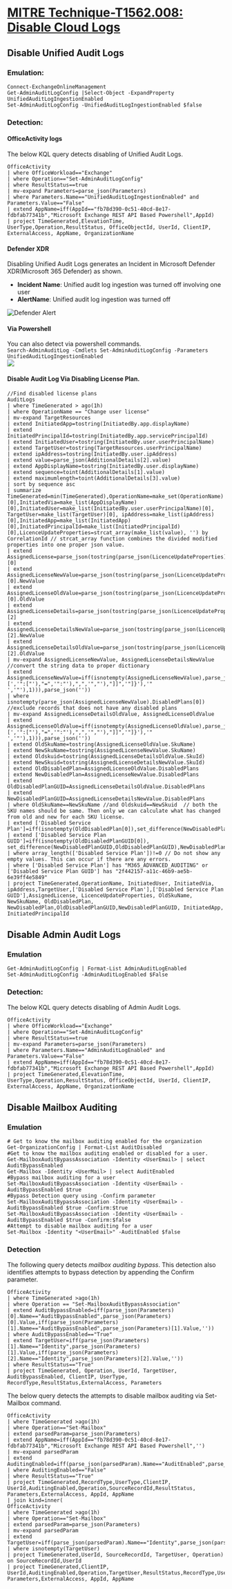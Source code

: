 # [MITRE Technique-T1562.008: Disable Cloud Logs](https://attack.mitre.org/techniques/T1562/008/)  

## Disable Unified Audit Logs  
### Emulation:  
```
Connect-ExchangeOnlineManagement
Get-AdminAuditLogConfig |Select-Object -ExpandProperty UnifiedAuditLogIngestionEnabled
Set-AdminAuditLogConfig -UnifiedAuditLogIngestionEnabled $false
```

###
### Detection:
#### OfficeActivity logs
The below KQL query detects disabling of Unified Audit Logs.  
```
OfficeActivity
| where OfficeWorkload=="Exchange"
| where Operation=="Set-AdminAuditLogConfig"
| where ResultStatus==true
| mv-expand Parameters=parse_json(Parameters)
| where Parameters.Name=="UnifiedAuditLogIngestionEnabled" and Parameters.Value=="False"
| extend AppName=iff(AppId=="fb78d390-0c51-40cd-8e17-fdbfab77341b","Microsoft Exchange REST API Based Powershell",AppId)
| project TimeGenerated,ElevationTime, UserType,Operation,ResultStatus, OfficeObjectId, UserId, ClientIP, ExternalAccess, AppName, OrganizationName
```
#### Defender XDR
Disabling Unified Audit Logs generates an Incident in Microsoft Defender XDR(Microsoft 365 Defender) as shown.
* **Incident Name**: Unified audit log ingestion was turned off involving one user
* **AlertName**: Unified audit log ingestion was turned off

![Defender Alert](Images/UnifiedAuditLogDisabled.png)  
#### Via Powershell
You can also detect via powershell commands.  
```Search-AdminAuditLog -Cmdlets Set-AdminAuditLogConfig -Parameters UnifiedAuditLogIngestionEnabled```  
![](Images/DetectUnifiedAuditLogDisabled.png)

#### Disable Audit Log Via Disabling License Plan.
```
//Find disabled license plans
AuditLogs
| where TimeGenerated > ago(1h)
| where OperationName == "Change user license"
| mv-expand TargetResources
| extend InitiatedApp=tostring(InitiatedBy.app.displayName)
| extend InitiatedPrincipalId=tostring(InitiatedBy.app.servicePrincipalId)
| extend InitiatedUser=tostring(InitiatedBy.user.userPrincipalName)
| extend TargetUser=tostring(TargetResources.userPrincipalName)
| extend ipAddress=tostring(InitiatedBy.user.ipAddress)
| extend value=parse_json(AdditionalDetails[2].value)
| extend AppDisplayName=tostring(InitiatedBy.user.displayName)
| extend sequence=toint(AdditionalDetails[1].value)
| extend maximumlength=toint(AdditionalDetails[3].value)
| sort by sequence asc 
| summarize TimeGenerated=min(TimeGenerated),OperationName=make_set(OperationName)[0],InitiatedVia=make_list(AppDisplayName)[0],InitiatedUser=make_list(InitiatedBy.user.userPrincipalName)[0], TargetUser=make_list(TargetUser)[0], ipAddress=make_list(ipAddress)[0],InitiatedApp=make_list(InitiatedApp)[0],InitiatedPrincipalId=make_list(InitiatedPrincipalId)[0],LicenceUpdateProperties=strcat_array(make_list(value), '') by CorrelationId // strcat_array function combines the divided modified properties into one proper json value.
| extend AssignedLicense=parse_json(tostring(parse_json(LicenceUpdateProperties).targetUpdatedProperties))[0]
| extend AssignedLicenseNewValue=parse_json(tostring(parse_json(LicenceUpdateProperties).targetUpdatedProperties))[0].NewValue
| extend AssignedLicenseOldValue=parse_json(tostring(parse_json(LicenceUpdateProperties).targetUpdatedProperties))[0].OldValue
| extend AssignedLicenseDetails=parse_json(tostring(parse_json(LicenceUpdateProperties).targetUpdatedProperties))[2]
| extend AssignedLicenseDetailsNewValue=parse_json(tostring(parse_json(LicenceUpdateProperties).targetUpdatedProperties))[2].NewValue
| extend AssignedLicenseDetailsOldValue=parse_json(tostring(parse_json(LicenceUpdateProperties).targetUpdatedProperties))[2].OldValue
| mv-expand AssignedLicenseNewValue, AssignedLicenseDetailsNewValue
//convert the string data to proper dictionary
| extend AssignedLicenseNewValue=iff(isnotempty(AssignedLicenseNewValue),parse_json(strcat('{"',substring(replace_string(replace_string(replace_string(replace_string(replace_string(tostring(parse_json(AssignedLicenseNewValue)),'=[','":["'),"=",'":"'),",",'","'),"]]",'"]}'),'" ','"'),1))),parse_json(''))
| where isnotempty(parse_json(AssignedLicenseNewValue).DisabledPlans[0])  //exclude records that does not have any disabled plans
| mv-expand AssignedLicenseDetailsOldValue, AssignedLicenseOldValue
| extend AssignedLicenseOldValue=iff(isnotempty(AssignedLicenseOldValue),parse_json(strcat('{"',substring(replace_string(replace_string(replace_string(replace_string(replace_string(tostring(parse_json(AssignedLicenseOldValue)),'=[','":["'),"=",'":"'),",",'","'),"]]",'"]}'),'" ','"'),1))),parse_json(''))
| extend OldSkuName=tostring(AssignedLicenseOldValue.SkuName)
| extend NewSkuName=tostring(AssignedLicenseNewValue.SkuName)
| extend Oldskuid=tostring(AssignedLicenseDetailsOldValue.SkuId)
| extend NewSkuid=tostring(AssignedLicenseDetailsNewValue.SkuId)
| extend OldDisabledPlan=AssignedLicenseOldValue.DisabledPlans
| extend NewDisabledPlan=AssignedLicenseNewValue.DisabledPlans
| extend OldDisabledPlanGUID=AssignedLicenseDetailsOldValue.DisabledPlans
| extend NewDisabledPlanGUID=AssignedLicenseDetailsNewValue.DisabledPlans
| where OldSkuName==NewSkuName //and Oldskuid==NewSkuid  // both the SKU names should be same. Then only we can calculate what has changed from old and new for each SKU license.
| extend ['Disabled Service Plan']=iff(isnotempty(OldDisabledPlan[0]),set_difference(NewDisabledPlan,OldDisabledPlan),NewDisabledPlan)
| extend ['Disabled Service Plan GUID']=iff(isnotempty(OldDisabledPlanGUID[0]), set_difference(NewDisabledPlanGUID,OldDisabledPlanGUID),NewDisabledPlanGUID)
| where array_length(['Disabled Service Plan'])!=0 // Do not show any empty values. This can occur if there are any errors.
| where ['Disabled Service Plan'] has "M365_ADVANCED_AUDITING" or ['Disabled Service Plan GUID'] has "2f442157-a11c-46b9-ae5b-6e39ff4e5849"
| project TimeGenerated,OperationName, InitiatedUser, InitiatedVia, ipAddress,TargetUser,['Disabled Service Plan'],['Disabled Service Plan GUID'],AssignedLicense, LicenceUpdateProperties, OldSkuName, NewSkuName, OldDisabledPlan, NewDisabledPlan,OldDisabledPlanGUID,NewDisabledPlanGUID, InitiatedApp, InitiatedPrincipalId
```
## Disable Admin Audit Logs  
### Emulation
```
Get-AdminAuditLogConfig | Format-List AdminAuditLogEnabled
Set-AdminAuditLogConfig -AdminAuditLogEnabled $False
```
### Detection: 
The below KQL query detects disabling of Admin Audit Logs.  
```
OfficeActivity
| where OfficeWorkload=="Exchange"
| where Operation=="Set-AdminAuditLogConfig"
| where ResultStatus==true
| mv-expand Parameters=parse_json(Parameters)
| where Parameters.Name=="AdminAuditLogEnabled" and Parameters.Value=="False"
| extend AppName=iff(AppId=="fb78d390-0c51-40cd-8e17-fdbfab77341b","Microsoft Exchange REST API Based Powershell",AppId)
| project TimeGenerated,ElevationTime, UserType,Operation,ResultStatus, OfficeObjectId, UserId, ClientIP, ExternalAccess, AppName, OrganizationName
```
## Disable Mailbox Auditing
### Emulation

```
# Get to know the mailbox auditing enabled for the organization
Get-OrganizationConfig | Format-List AuditDisabled
#Get to know the mailbox auditing enabled or disabled for a user.
Get-MailboxAuditBypassAssociation -Identity <UserEmail> | select AuditBypassEnabled
Get-Mailbox -Identity <UserMail> | select AuditEnabled                 
#Bypass mailbox auditing for a user
Set-MailboxAuditBypassAssociation -Identity <UserEmail> -AuditBypassEnabled $true
#Bypass Detection query using -Confirm parameter
Set-MailboxAuditBypassAssociation -Identity <UserEmail> -AuditBypassEnabled $true -Confirm:$true 
Set-MailboxAuditBypassAssociation -Identity <UserEmail> -AuditBypassEnabled $true -Confirm:$false
#Attempt to disable mailbox auditing for a user
Set-Mailbox -Identity "<UserEmail>" -AuditEnabled $false 
```
### Detection
The following query detects _mailbox auditing bypass_. This detection also identifies attempts to bypass detection by appending the Confirm parameter.
```
OfficeActivity
| where TimeGenerated >ago(1h)
| where Operation == "Set-MailboxAuditBypassAssociation"
| extend AuditBypassEnabled=iff(parse_json(Parameters)[0].Name=="AuditBypassEnabled",parse_json(Parameters)[0].Value,iff(parse_json(Parameters)[1].Name=="AuditBypassEnabled",parse_json(Parameters)[1].Value,''))
| where AuditBypassEnabled=="True"
| extend TargetUser=iff(parse_json(Parameters)[1].Name=="Identity",parse_json(Parameters)[1].Value,iff(parse_json(Parameters)[2].Name=="Identity",parse_json(Parameters)[2].Value,''))
| where ResultStatus=="True"
| project TimeGenerated, Operation, UserId, TargetUser,  AuditBypassEnabled, ClientIP, UserType, RecordType,ResultStatus,ExternalAccess, Parameters
```
The below query detects the attempts to disable mailbox auditing via Set-Mailbox command.  
```
OfficeActivity
| where TimeGenerated >ago(1h)
| where Operation=="Set-Mailbox"
| extend parsedParam=parse_json(Parameters) 
| extend AppName=iff(AppId=="fb78d390-0c51-40cd-8e17-fdbfab77341b","Microsoft Exchange REST API Based Powershell",'')
| mv-expand parsedParam
| extend AuditingEnabled=iff(parse_json(parsedParam).Name=="AuditEnabled",parse_json(parsedParam).Value,'')
| where AuditingEnabled=="False"
| where ResultStatus=="True"
| project TimeGenerated,RecordType,UserType,ClientIP, UserId,AuditingEnabled,Operation,SourceRecordId,ResultStatus, Parameters,ExternalAccess, AppId, AppName
| join kind=inner(
OfficeActivity
| where TimeGenerated >ago(1h)
| where Operation=="Set-Mailbox"
| extend parsedParam=parse_json(Parameters) 
| mv-expand parsedParam
| extend TargetUser=iff(parse_json(parsedParam).Name=="Identity",parse_json(parsedParam).Value,'')
| where isnotempty(TargetUser)
| project TimeGenerated,UserId, SourceRecordId, TargetUser, Operation) on SourceRecordId,UserId
| project TimeGenerated,ClientIP, UserId,AuditingEnabled,Operation,TargetUser,ResultStatus,RecordType,UserType,SourceRecordId, Parameters,ExternalAccess, AppId, AppName
```
